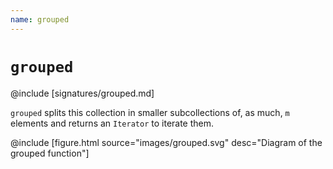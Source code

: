 ```yaml
---
name: grouped
---
```


# `grouped`

@include [signatures/grouped.md]

`grouped` splits this collection in smaller subcollections of, as much, `m` elements and returns an `Iterator` to iterate them.

@include [figure.html source="images/grouped.svg" desc="Diagram of the grouped function"]
